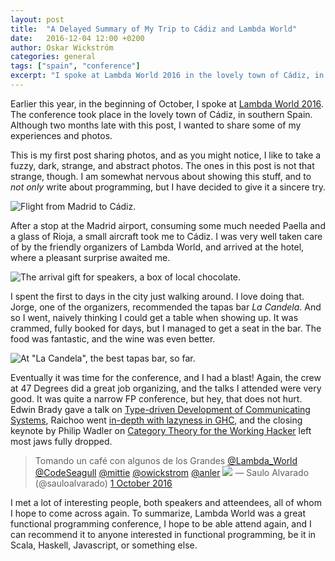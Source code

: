```yaml
---
layout: post
title:  "A Delayed Summary of My Trip to Cádiz and Lambda World"
date:   2016-12-04 12:00 +0200
author: Oskar Wickström
categories: general
tags: ["spain", "conference"]
excerpt: "I spoke at Lambda World 2016 in the lovely town of Cádiz, in Spain, and wanted to share some of my experiences and photos."
---
```


Earlier this year, in the beginning of October, I spoke at [Lambda World
2016](http://www.lambda.world/). The conference took place in the lovely town
of Cádiz, in southern Spain. Although two months late with this post, I wanted
to share some of my experiences and photos.

This is my first post sharing photos, and as you might notice, I like to take
a fuzzy, dark, strange, and abstract photos. The ones in this post is not that
strange, though. I am somewhat nervous about showing this stuff, and to *not
only* write about programming, but I have decided to give it a sincere try.

![Flight from Madrid to Cádiz.](/assets/cadiz-trip/flight.jpg)

After a stop at the Madrid airport, consuming some much needed Paella and a
glass of Rioja, a small aircraft took me to Cádiz. I was very well taken care
of by the friendly organizers of Lambda World, and arrived at the hotel, where a
pleasant surprise awaited me.

![The arrival gift for speakers, a box of local chocolate.](/assets/cadiz-trip/chocolate.jpg)

I spent the first to days in the city just walking around. I love doing that.
Jorge, one of the organizers, recommended the tapas bar *La Candela*. And so I
went, naively thinking I could get a table when showing up. It was crammed,
fully booked for days, but I managed to get a seat in the bar. The food was
fantastic, and the wine was even better.

![At "La Candela", the best tapas bar, so far.](/assets/cadiz-trip/tapas.jpg)

Eventually it was time for the conference, and I had a blast! Again, the crew
at 47 Degrees did a great job organizing, and the talks I attended were very
good. It was quite a narrow FP conference, but hey, that does not hurt. Edwin
Brady gave a talk on [Type-driven Development of Communicating
Systems](https://www.youtube.com/watch?v=IQO9N0Y8tcM), Raichoo went [in-depth
with lazyness in GHC](https://www.youtube.com/watch?v=cu6lRZPzjGI), and the
closing keynote by Philip Wadler on [Category Theory for the Working
Hacker](https://www.youtube.com/watch?v=V10hzjgoklA) left most jaws fully
dropped.

<p>
<blockquote class="twitter-tweet" data-lang="es">
Tomando un café con algunos de los Grandes
<a href="https://twitter.com/Lambda_World">@Lambda_World</a>
<a href="https://twitter.com/CodeSeagull">@CodeSeagull</a>
<a href="https://twitter.com/mittie">@mittie</a>
<a href="https://twitter.com/owickstrom">@owickstrom</a>
<a href="https://twitter.com/anler">@anler</a>
<a href="https://t.co/DvKq08AZY3"><img src="https://pbs.twimg.com/media/Ctq1o1KW8AAHBun.jpg"></a>
&mdash; Saulo Alvarado (@sauloalvarado) <a href="https://twitter.com/sauloalvarado/status/782137217837826048">1 October 2016</a>
</blockquote>
</p>

I met a lot of interesting people, both speakers and atteendees, all of whom I
hope to come across again. To summarize, Lambda World was a great functional
programming conference, I hope to be able attend again, and I can recommend it
to anyone interested in functional programming, be it in Scala, Haskell,
Javascript, or something else.
